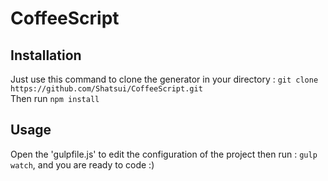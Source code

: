 CoffeeScript
============

## Installation

Just use this command to clone the generator in your directory :    `git clone https://github.com/Shatsui/CoffeeScript.git`  
Then run  `npm install`

## Usage

Open the 'gulpfile.js' to edit the configuration of the project then run : `gulp watch`, and you are ready to code :) 
